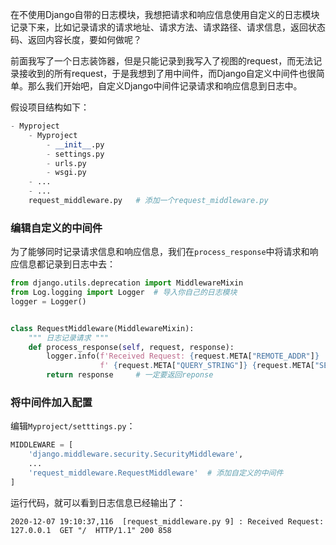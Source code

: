 在不使用Django自带的日志模块，我想把请求和响应信息使用自定义的日志模块记录下来，比如记录请求的请求地址、请求方法、请求路径、请求信息，返回状态码、返回内容长度，要如何做呢？

前面我写了一个日志装饰器，但是只能记录到我写入了视图的request，而无法记录接收到的所有request，于是我想到了用中间件，而Django自定义中间件也很简单。那么我们开始吧，自定义Django中间件记录请求和响应信息到日志中。

假设项目结构如下：

```python
- Myproject
	- Myproject
    	- __init__.py
    	- settings.py
        - urls.py
        - wsgi.py
	- ...
	- ...
    request_middleware.py	# 添加一个request_middleware.py
```

### 编辑自定义的中间件

为了能够同时记录请求信息和响应信息，我们在`process_response`中将请求和响应信息都记录到日志中去：

```python
from django.utils.deprecation import MiddlewareMixin
from Log.logging import Logger	# 导入你自己的日志模块
logger = Logger()


class RequestMiddleware(MiddlewareMixin):
    """ 日志记录请求 """
    def process_response(self, request, response):
        logger.info(f'Received Request: {request.META["REMOTE_ADDR"]}  {request.method} "{request.META["PATH_INFO"]}'
                    f' {request.META["QUERY_STRING"]} {request.META["SERVER_PROTOCOL"]}" {response.status_code} {len(response.content)}')
        return response		# 一定要返回reponse
```

### 将中间件加入配置

编辑`Myproject/setttings.py`：

```python
MIDDLEWARE = [
    'django.middleware.security.SecurityMiddleware',
    ...
    'request_middleware.RequestMiddleware'	# 添加自定义的中间件
]
```

运行代码，就可以看到日志信息已经输出了：

```
2020-12-07 19:10:37,116  [request_middleware.py 9] : Received Request: 127.0.0.1  GET "/  HTTP/1.1" 200 858
```







